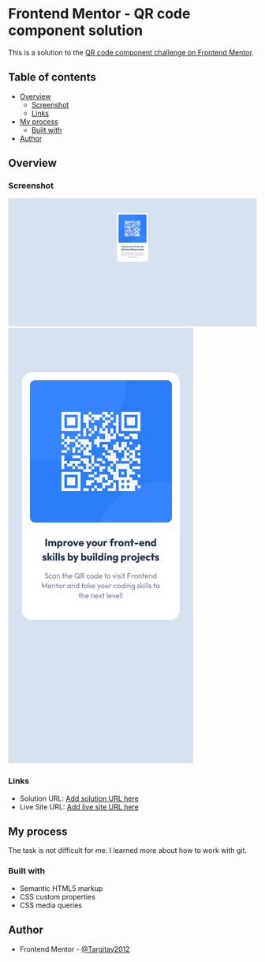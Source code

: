 # Frontend Mentor - QR code component solution

This is a solution to the [QR code component challenge on Frontend Mentor](https://www.frontendmentor.io/challenges/qr-code-component-iux_sIO_H).

## Table of contents

- [Overview](#overview)
  - [Screenshot](#screenshot)
  - [Links](#links)
- [My process](#my-process)
  - [Built with](#built-with)  
- [Author](#author)

## Overview

### Screenshot

![](./screenshot-1.jpg)
![](./screenshot-2.jpg)

### Links

- Solution URL: [Add solution URL here](https://your-solution-url.com)
- Live Site URL: [Add live site URL here](https://your-live-site-url.com)

## My process

The task is not difficult for me. I learned more about how to work with git.

### Built with

- Semantic HTML5 markup
- CSS custom properties
- CSS media queries

## Author

- Frontend Mentor - [@Targitay2012](https://www.frontendmentor.io/profile/Targitay2012)

